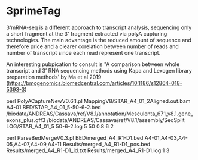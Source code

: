 # 3primeTag

3'mRNA-seq is a different approach to transcript analysis, sequencing only a short fragment at the 3' fragment extracted via polyA capturing technologies.
The main advantage is the reduced amount of sequence and therefore price and a clearer corelation between number of reads and number of transcript since each read represent one transcript.

An interesting pubpication to consult is "A comparison between whole transcript and 3’ RNA sequencing methods using Kapa and Lexogen library preparation methods' by Ma et al 2019 (https://bmcgenomics.biomedcentral.com/articles/10.1186/s12864-018-5393-3)




perl PolyACaptureNewV0.6.1.pl MappingV8/STAR_A4_01_2Aligned.out.bam A4-01 BED/STAR_A4_01_5-50-6-2.bed /biodata/ANDREAS/Cassava/ref/V8.1/annotation/Mesculenta_671_v8.1.gene_exons_plus.gff3 /biodata/ANDREAS/Cassava/ref/V8.1/assembly/SeqSplit LOG/STAR_A4_01_5 50-6-2.log 5 50 0.8 6 2



perl ParseBedMergeV0.3.pl BED/merged_A4_R1-D1.bed A4-01,A4-03,A4-05,A4-07,A4-09,A4-11 Results/merged_A4_R1-D1_pos.bed Results/merged_A4_R1-D1_id.txt Results/merged_A4_R1-D1.log 1 3


